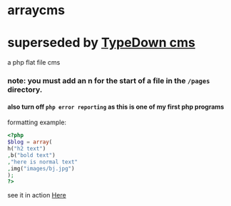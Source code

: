 # arraycms
# superseded by <a href="Http://github.com/x35gaming/TypeDown-CMS">TypeDown cms</a>

a php flat file cms 
### note: you must add an n for the start of a file in the `/pages` directory.
#### also turn off `php error reporting` as this is one of my first php programs
formatting example:
```php
<?php
$blog = array(
h("h2 text")
,b("bold text")
,"here is normal text"
,img("images/bj.jpg")
); 
?>
```
see it in action <a href="http://x35gaminghub.rf.gd">Here</a>
